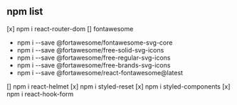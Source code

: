 ## npm list

[x] npm i react-router-dom
[] fontawesome

- npm i --save @fortawesome/fontawesome-svg-core
- npm i --save @fortawesome/free-solid-svg-icons
- npm i --save @fortawesome/free-regular-svg-icons
- npm i --save @fortawesome/free-brands-svg-icons
- npm i --save @fortawesome/react-fontawesome@latest

[] npm i react-helmet
[x] npm i styled-reset
[x] npm i styled-components
[x] npm i react-hook-form
